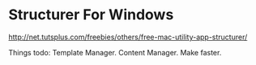 Structurer For Windows
======================

http://net.tutsplus.com/freebies/others/free-mac-utility-app-structurer/

Things todo:
    Template Manager.
    Content Manager.
    Make faster.
